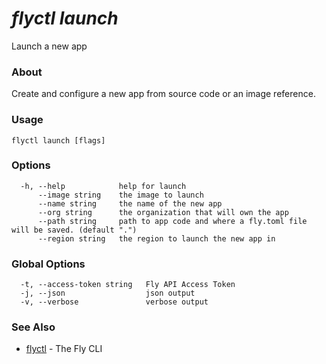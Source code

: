 # _flyctl launch_

Launch a new app

### About

Create and configure a new app from source code or an image reference.

### Usage
```
flyctl launch [flags]
```

### Options

```
  -h, --help            help for launch
      --image string    the image to launch
      --name string     the name of the new app
      --org string      the organization that will own the app
      --path string     path to app code and where a fly.toml file will be saved. (default ".")
      --region string   the region to launch the new app in
```

### Global Options

```
  -t, --access-token string   Fly API Access Token
  -j, --json                  json output
  -v, --verbose               verbose output
```

### See Also

* [flyctl](/docs/flyctl/help/)	 - The Fly CLI

